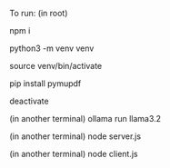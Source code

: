 To run:
(in root) 

npm i

python3 -m venv venv

source venv/bin/activate

pip install pymupdf

deactivate


(in another terminal) ollama run llama3.2


(in another terminal) node server.js


(in another terminal) node client.js

